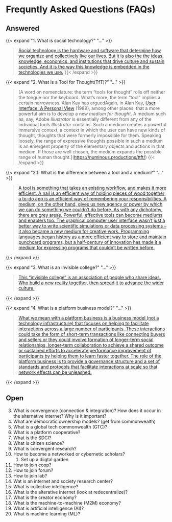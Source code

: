 
# Frequntly Asked Questions (FAQs)
## Answered
{{< expand "1. What is social technology?" "..." >}}
> [Social technology is the hardware and software that determine how we organize and collectively live our lives. But it is also the the ideas, knowledge, economics, and institutions that drive culture and sustain societies. And it is the way this knowledge is embedded in the technologies we use.](https://otherinter.net/about/)
{{< /expand >}}

{{< expand "2. What is a Tool for Thought(TfT)?" "..." >}}
> [A word on nomenclature: the term “tools for thought” rolls off neither the tongue nor the keyboard. What’s more, the term “tool” implies a certain narrowness. Alan Kay has arguedAgain, in Alan Kay, [User Interface: A Personal View](https://numinous.productions/ttft/assets/Kay1989.pdf) (1989), among other places. that a more powerful aim is to develop a new _medium for thought_. A medium such as, say, Adobe _Illustrator_ is essentially different from any of the individual tools _Illustrator_ contains. Such a medium creates a powerful immersive context, a context in which the user can have new kinds of thought, thoughts that were formerly impossible for them. Speaking loosely, the range of expressive thoughts possible in such a medium is an emergent property of the elementary objects and actions in that medium. If those are well chosen, the medium expands the possible range of human thought.](https://numinous.productions/ttft/)
{{< /expand >}}

{{< expand "2.1. What is the difference between a tool and a medium?" "..." >}}
> [A tool is something that takes an existing workflow, and makes it more efficient. A nail is an efficient way of holding pieces of wood together; a to-do app is an efficient way of remembering your responsibilities. A medium, on the other hand, gives us new agency or power by which we can do something we couldn’t do before. As with any dichotomy, there are grey areas. Powerful, effective tools can become mediums and enablers too. The graphical computer user interface wasn’t just a better way to write scientific simulations or data processing systems – it also became a new medium for creative work. Programming languages began history as a more efficient way to store and maintain punchcard programs, but a half-century of innovation has made it a medium for expressing programs that couldn’t be written before.](https://thesephist.com/posts/browser/)

{{< /expand >}}

{{< expand "3. What is an invisible college?" "..." >}}
> [This “invisible college” is an association of people who share ideas. Who build a new reality together, then spread it to advance the wider culture.](https://blog.atomist.com/the-origins-of-opera-and-the-future-of-programming/)

{{< /expand >}}

{{< expand "4. What is a platform business model?" "..." >}}
> [What we mean with a platform business is a business model (not a technology infrastructure) that focuses on helping to facilitate interactions across a large number of participants. These interactions could take the form of short-term transactions like connecting buyers and sellers or they could involve formation of longer-term social relationships, longer-term collaboration to achieve a shared outcome or sustained efforts to accelerate performance improvement of participants by helping them to learn faster together. The role of the platform business is to provide a governance structure and a set of standards and protocols that facilitate interactions at scale so that network effects can be unleashed.](https://www2.deloitte.com/ch/en/pages/innovation/articles/platform-business-model-explained.html)

{{< /expand >}}

## Open
3. What is convergence (connection & integration)? How does it occur in the alternative internet? Why is it important?
4. What are democratic ownership models? (get from commonwealth)
5. What is a global tech commonwealth (GTC)?
6. What is a platform cooperative?
7. What is the SDCI?
8. What is citizen science?
9. What is convergent research?
10. How to become a  networked or cybernetic scholars?
    1. Set up a diigtal garden
11. How to join coop?
12. How to join forum?
13. How to join lab?
15. Wat is an internet and society research center?
16. What is collective intelligence?
17. What is the alterative internet (look at redecentralize)?
18. What is the creator economy?
19. What is the machine-to-machine (M2M) economy?
20. What is artificial intelligence (AI)?
21. What is machine learning (ML)?
